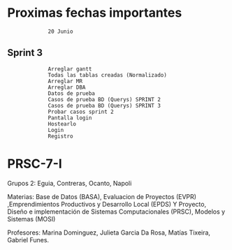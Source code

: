 # Proximas fechas importantes 
  
                 20 Junio

## Sprint 3 
                 Arreglar gantt
                 Todas las tablas creadas (Normalizado)
                 Arreglar MR
                 Arreglar DBA 
                 Datos de prueba
                 Casos de prueba BD (Querys) SPRINT 2
                 Casos de prueba BD (Querys) SPRINT 3
                 Probar casos sprint 2
                 Pantalla login 
                 Hostearlo 
                 Login 
                 Registro 

# PRSC-7-I
Grupos 2: Eguia, Contreras, Ocanto, Napoli

Materias: Base de Datos (BASA), Evaluacion de Proyectos (EVPR) ,Emprendimientos Productivos y Desarrollo Local (EPDS) Y Proyecto, Diseño e implementación de Sistemas Computacionales (PRSC), Modelos y Sistemas (MOSI)

Profesores: Marina Dominguez, Julieta Garcia Da Rosa, Matías Tixeira, Gabriel Funes.
